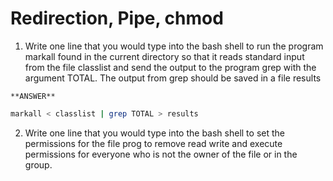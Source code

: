 # Redirection, Pipe, chmod

1. Write one line that you would type into the bash shell to run the program markall found in the current directory so that it reads standard input from the file classlist and send the output to the program grep with the argument TOTAL. The output from grep should be saved in a file results

```
**ANSWER**
```

```sh
markall < classlist | grep TOTAL > results
```

2. Write one line that you would type into the bash shell to set the permissions for the file prog to remove read write and execute permissions for everyone who is not the owner of the file or in the group.

